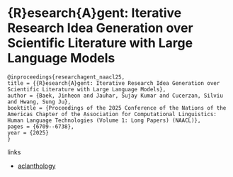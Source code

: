 # {R}esearch{A}gent: Iterative Research Idea Generation over Scientific Literature with Large Language Models

```
@inproceedings{researchagent_naacl25,
title = {{R}esearch{A}gent: Iterative Research Idea Generation over Scientific Literature with Large Language Models},
author = {Baek, Jinheon and Jauhar, Sujay Kumar and Cucerzan, Silviu and Hwang, Sung Ju},
booktitle = {Proceedings of the 2025 Conference of the Nations of the Americas Chapter of the Association for Computational Linguistics: Human Language Technologies (Volume 1: Long Papers) (NAACL)},
pages = {6709--6738},
year = {2025}
}
```

links
- [aclanthology](https://aclanthology.org/2025.naacl-long.342/)
